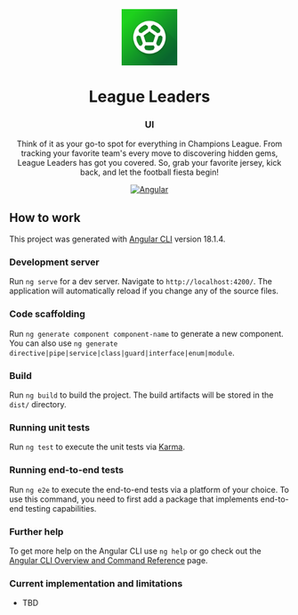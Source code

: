 <div align="center" text-align="center" width="100%">
    <img src="/ui/.artifacts/icon.png" alt="League Leaders" align="center" width="20%">
</div>
<div align="center">
  <h1>League Leaders</h1>
  <h3>UI</h3>
</div>
<div align="center">
  <p>
  Think of it as your go-to spot for everything in Champions League. From tracking your favorite team's every move to discovering hidden gems, League Leaders has got you covered. So, grab your favorite jersey, kick back, and let the football fiesta begin! 
  </p>

  <a href="">![Angular](https://img.shields.io/badge/Angular-18-red?style=flat)</a>
  
</div>

## How to work

This project was generated with [Angular CLI](https://github.com/angular/angular-cli) version 18.1.4.

### Development server

Run `ng serve` for a dev server. Navigate to `http://localhost:4200/`. The application will automatically reload if you change any of the source files.

### Code scaffolding

Run `ng generate component component-name` to generate a new component. You can also use `ng generate directive|pipe|service|class|guard|interface|enum|module`.

### Build

Run `ng build` to build the project. The build artifacts will be stored in the `dist/` directory.

### Running unit tests

Run `ng test` to execute the unit tests via [Karma](https://karma-runner.github.io).

### Running end-to-end tests

Run `ng e2e` to execute the end-to-end tests via a platform of your choice. To use this command, you need to first add a package that implements end-to-end testing capabilities.

### Further help

To get more help on the Angular CLI use `ng help` or go check out the [Angular CLI Overview and Command Reference](https://angular.dev/tools/cli) page.

### Current implementation and limitations
- TBD